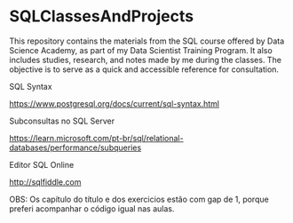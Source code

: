 # SQLClassesAndProjects

This repository contains the materials from the SQL course offered by Data Science Academy, as part of my Data Scientist Training Program. It also includes studies, research, and notes made by me during the classes. The objective is to serve as a quick and accessible reference for consultation.


SQL Syntax

https://www.postgresql.org/docs/current/sql-syntax.html

Subconsultas no SQL Server

https://learn.microsoft.com/pt-br/sql/relational-databases/performance/subqueries

Editor SQL Online

http://sqlfiddle.com

OBS: Os capítulo do título e dos exercicios estão com gap de 1, porque preferi acompanhar o código igual nas aulas.
